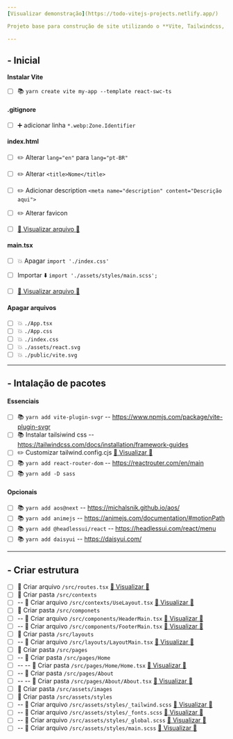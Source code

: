 ```yaml
---
[Visualizar demonstração](https://todo-vitejs-projects.netlify.app/)

Projeto base para construção de site utilizando o **Vite, Tailwindcss, React Router, Sass e React lazy**

---
```

## **- Inicial**
**Instalar Vite**
- [ ] :books: `yarn create vite my-app --template react-swc-ts`

#### **.gitignore**

- [ ] :heavy_plus_sign: adicionar linha `*.webp:Zone.Identifier`


#### **index.html**

- [ ] :pencil2: Alterar `lang="en"`  para `lang="pt-BR"`
- [ ] :pencil2: Alterar `<title>Nome</title>`
- [ ] :pencil2: Adicionar description `<meta name="description" content="Descrição aqui">`
- [ ] :pencil2: Alterar favicon
- [ ] [:eyes: Visualizar arquivo :link:](https://github.com/joseonofre/todo-vitejs-projects/blob/main/index.html)



#### **main.tsx**
- [ ] :boom: Apagar `import './index.css'`
- [ ] Importar :arrow_down: `import './assets/styles/main.scss';`
- [ ] [:eyes: Visualizar arquivo :link:](https://github.com/joseonofre/todo-vitejs-projects/blob/main/src/main.tsx)


#### Apagar arquivos 
- [ ] :boom: `./App.tsx`
- [ ] :boom: `./App.css`
- [ ] :boom: `./index.css`
- [ ] :boom: `./assets/react.svg`
- [ ] :boom: `./public/vite.svg`

---
## **- Intalação de pacotes** 

#### **Essenciais**

- [ ] :books: `yarn add vite-plugin-svgr` -- https://www.npmjs.com/package/vite-plugin-svgr
- [ ] :books: Instalar tailsiwind css -- https://tailwindcss.com/docs/installation/framework-guides
- [ ] :pencil2: Customizar tailwind.config.cjs  [:eyes: Visualizar :link:](https://github.com/joseonofre/todo-vitejs-projects/blob/main/tailwind.config.cjs)
- [ ] :books: `yarn add react-router-dom`  -- https://reactrouter.com/en/main
- [ ] :books: `yarn add -D sass`

#### **Opcionais**

- [ ] :books: `yarn add aos@next` -- https://michalsnik.github.io/aos/
- [ ] :books: `yarn add animejs` -- https://animejs.com/documentation/#motionPath
- [ ] :books: `yarn add @headlessui/react` -- https://headlessui.com/react/menu
- [ ] :books: `yarn add daisyui`  --  https://daisyui.com/

---

## **- Criar estrutura**

- [ ] :page_with_curl: Criar arquivo `/src/routes.tsx` [:eyes: Visualizar :link:](https://github.com/joseonofre/todo-vitejs-projects/blob/main/src/routes.tsx)
- [ ] :file_folder: Criar pasta `/src/contexts`
- [ ] -- :page_with_curl: Criar arquivo `/src/contexts/UseLayout.tsx` [:eyes: Visualizar  :link:](https://github.com/joseonofre/todo-vitejs-projects/blob/main/src/contexts/UseLayout.tsx)
- [ ] :file_folder: Criar pasta `/src/componets`
- [ ] -- :page_with_curl: Criar arquivo `/src/components/HeaderMain.tsx` [:eyes: Visualizar :link:](https://github.com/joseonofre/todo-vitejs-projects/blob/main/src/components/HeaderMain.tsx)
- [ ] -- :page_with_curl: Criar arquivo `/src/components/FooterMain.tsx` [:eyes: Visualizar :link:](https://github.com/joseonofre/todo-vitejs-projects/blob/main/src/components/FooterMain.tsx)
- [ ] :file_folder: Criar pasta `/src/layouts`
- [ ] -- :page_with_curl: Criar arquivo `/src/layouts/LayoutMain.tsx` [:eyes: Visualizar :link:](https://github.com/joseonofre/todo-vitejs-projects/blob/main/src/layouts/LayoutMain.tsx)
- [ ] :file_folder: Criar pasta `/src/pages`
- [ ] -- :file_folder: Criar pasta `/src/pages/Home`
- [ ] -- -- :file_folder: Criar pasta `/src/pages/Home/Home.tsx` [:eyes: Visualizar :link:](https://github.com/joseonofre/todo-vitejs-projects/blob/main/src/pages/Home/Home.tsx)
- [ ] -- :file_folder: Criar pasta `/src/pages/About`
- [ ] -- -- :file_folder: Criar pasta `/src/pages/About/About.tsx` [:eyes: Visualizar :link:](https://github.com/joseonofre/todo-vitejs-projects/blob/main/src/pages/About/About.tsx)
- [ ] :file_folder: Criar pasta `/src/assets/images`
- [ ] :file_folder: Criar pasta `/src/assets/styles`
- [ ] -- :page_with_curl: Criar arquivo `/src/assets/styles/_tailwind.scss` [:eyes: Visualizar :link:](https://github.com/joseonofre/todo-vitejs-projects/blob/main/src/assets/styles/_tailwind.scss)
- [ ] -- :page_with_curl: Criar arquivo `/src/assets/styles/_fonts.scss` [:eyes: Visualizar :link:](https://github.com/joseonofre/todo-vitejs-projects/blob/main/src/assets/styles/_fonts.scss)
- [ ] -- :page_with_curl: Criar arquivo `/src/assets/styles/_global.scss` [:eyes: Visualizar :link:](https://github.com/joseonofre/todo-vitejs-projects/blob/main/src/assets/styles/_global.scss)
- [ ] -- :page_with_curl: Criar arquivo `/src/assets/styles/main.scss` [:eyes: Visualizar :link:](https://github.com/joseonofre/todo-vitejs-projects/blob/main/src/assets/styles/main.scss)
